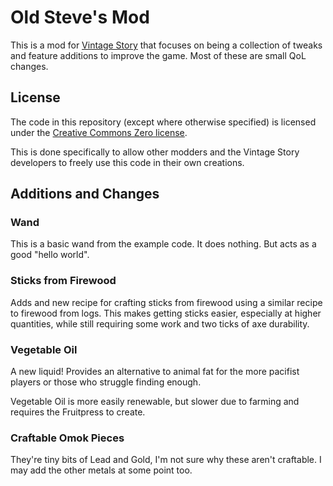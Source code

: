 # Old Steve's Mod

This is a mod for [Vintage Story](https://vintagestory.at) that focuses
on being a collection of tweaks and feature additions to improve the game.
Most of these are small QoL changes.

## License

The code in this repository (except where otherwise specified)
is licensed under the [Creative Commons Zero license](https://creativecommons.org/publicdomain/zero/1.0/).

This is done specifically to allow other modders and the Vintage Story
developers to freely use this code in their own creations.

## Additions and Changes

### Wand

This is a basic wand from the example code. It does nothing.
But acts as a good "hello world".

### Sticks from Firewood

Adds and new recipe for crafting sticks from firewood using a similar recipe
to firewood from logs. This makes getting sticks easier, especially at higher
quantities, while still requiring some work and two ticks of axe durability.

### Vegetable Oil

A new liquid! Provides an alternative to animal fat for the more pacifist
players or those who struggle finding enough.

Vegetable Oil is more easily renewable, but slower due to farming
and requires the Fruitpress to create.

### Craftable Omok Pieces

They're tiny bits of Lead and Gold, I'm not sure why these aren't craftable.
I may add the other metals at some point too.
